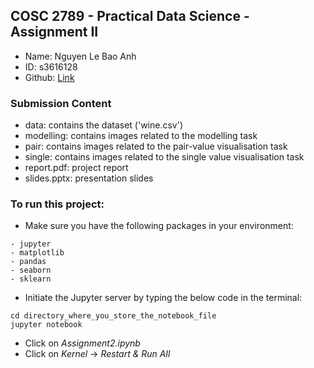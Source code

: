 ## COSC 2789 - Practical Data Science - Assignment II

- Name: Nguyen Le Bao Anh
- ID: s3616128
- Github: [Link](https://github.com/usefulmana/PDS_Assignment_II)
### Submission Content
- data: contains the dataset ('wine.csv')
- modelling: contains images related to the modelling task
- pair: contains images related to the pair-value visualisation task
- single: contains images related to the single value visualisation task
- report.pdf: project report
- slides.pptx: presentation slides
### To run this project:
- Make sure you have the following packages in your environment:
````
- jupyter
- matplotlib
- pandas
- seaborn
- sklearn
````
- Initiate the Jupyter server by typing the below code in the terminal:
````
cd directory_where_you_store_the_notebook_file
jupyter notebook
````
- Click on _Assignment2.ipynb_
- Click on _Kernel_ -> _Restart & Run All_